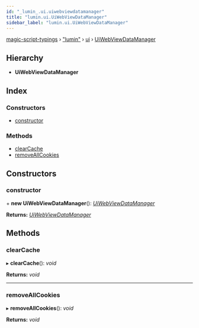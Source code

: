 ```yaml
---
id: "_lumin_.ui.uiwebviewdatamanager"
title: "lumin.ui.UiWebViewDataManager"
sidebar_label: "lumin.ui.UiWebViewDataManager"
---
```


[magic-script-typings](../index.md) › [&quot;lumin&quot;](../modules/_lumin_.md) › [ui](../modules/_lumin_.ui.md) › [UiWebViewDataManager](_lumin_.ui.uiwebviewdatamanager.md)

## Hierarchy

* **UiWebViewDataManager**

## Index

### Constructors

* [constructor](_lumin_.ui.uiwebviewdatamanager.md#constructor)

### Methods

* [clearCache](_lumin_.ui.uiwebviewdatamanager.md#clearcache)
* [removeAllCookies](_lumin_.ui.uiwebviewdatamanager.md#removeallcookies)

## Constructors

###  constructor

\+ **new UiWebViewDataManager**(): *[UiWebViewDataManager](_lumin_.ui.uiwebviewdatamanager.md)*

**Returns:** *[UiWebViewDataManager](_lumin_.ui.uiwebviewdatamanager.md)*

## Methods

###  clearCache

▸ **clearCache**(): *void*

**Returns:** *void*

___

###  removeAllCookies

▸ **removeAllCookies**(): *void*

**Returns:** *void*